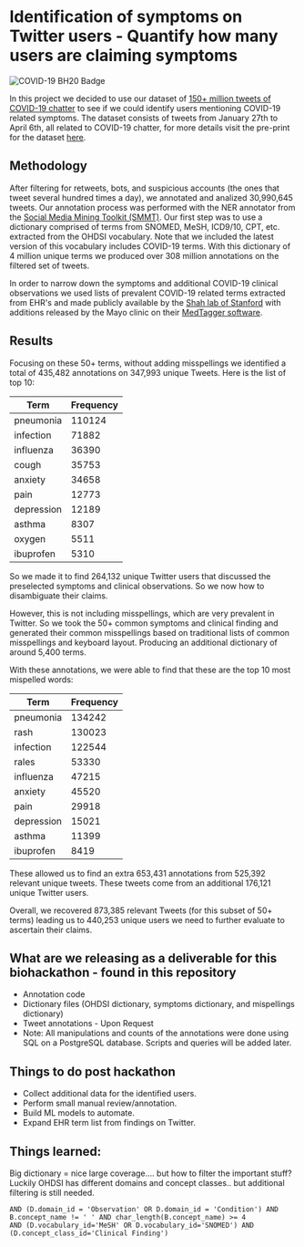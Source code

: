 # Identification of symptoms on Twitter users - Quantify how many users are claiming symptoms

![COVID-19 BH20 Badge](http://www.jmbanda.com/covid-10biohackbadge.png)

In this project we decided to use our dataset of [150+ million tweets of COVID-19 chatter](https://zenodo.org/record/3738018) to see if we could identify users mentioning COVID-19 related symptoms. The dataset consists of tweets from January 27th to April 6th, all related to COVID-19 chatter, for more details visit the pre-print for the dataset [here](https://arxiv.org/abs/2004.03688). 

## Methodology

After filtering for retweets, bots, and suspicious accounts (the ones that tweet several hundred times a day), we annotated and analized 30,990,645 tweets. Our annotation process was performed with the NER annotator from the [Social Media Mining Toolkit (SMMT)](https://arxiv.org/abs/2003.13894). Our first step was to use a dictionary comprised of terms from SNOMED, MeSH, ICD9/10, CPT, etc. extracted from the OHDSI vocabulary. Note that we included the latest version of this vocabulary includes COVID-19 terms. With this dictionary of 4 million unique terms we produced over 308 million annotations on the filtered set of tweets.

In order to narrow down the symptoms and additional COVID-19 clinical observations we used lists of prevalent COVID-19 related terms extracted from EHR's and made publicly available by the [Shah lab of Stanford](https://medium.com/@nigam/an-ehr-derived-summary-of-the-presenting-symptoms-of-patients-screened-for-sars-cov-2-910ceb1b22b9) with additions released by the Mayo clinic on their [MedTagger software](https://github.com/OHNLP/MedTagger/tree/master/src/main/resources/medtaggerieresources/covid19).

## Results

Focusing on these 50+ terms, without adding misspellings we identified a total of 435,482 annotations on 347,993 unique Tweets. Here is the list of top 10:

| Term          | Frequency |
| ------------- | --------- |
|pneumonia      |	110124    |
|infection      |	71882     |
|influenza      | 36390     |
|cough          |	35753     |
|anxiety        | 34658     |
|pain           | 12773     |
|depression     |	12189     |
|asthma         | 8307      |
|oxygen         | 5511      |
|ibuprofen      | 5310      |

So we made it to find 264,132 unique Twitter users that discussed the preselected symptoms and clinical observations. So we now how to disambiguate their claims.

However, this is not including misspellings, which are very prevalent in Twitter. So we took the 50+ common symptoms and clinical finding and generated their common misspellings
based on traditional lists of common misspellings and keyboard layout. Producing an additional dictionary of around 5,400 terms.

With these annotations, we were able to find that these are the top 10 most mispelled words:

| Term          | Frequency |
| ------------- | --------- |
| pneumonia     |	134242    |
| rash          |	130023    |
| infection     |	122544    |
| rales         |	53330     |
| influenza     |	47215     |
| anxiety       |	45520     |
| pain          |	29918     |
| depression    | 15021     |
| asthma        | 11399     |
| ibuprofen     | 8419      |

These allowed us to find an extra 653,431 annotations from 525,392 relevant unique tweets. These tweets come from an additional 176,121 unique Twitter users.

Overall, we recovered  873,385 relevant Tweets (for this subset of 50+ terms) leading us to 440,253 unique users we need to further evaluate to ascertain their claims.

## What are we releasing as a deliverable for this biohackathon - found in this repository
* Annotation code
* Dictionary files (OHDSI dictionary, symptoms dictionary, and mispellings dictionary)
* Tweet annotations - Upon Request
* Note: All manipulations and counts of the annotations were done using SQL on a PostgreSQL database. Scripts and queries will be added later.

## Things to do post hackathon
* Collect additional data for the identified users. 
* Perform small manual review/annotation.
* Build ML models to automate. 
* Expand EHR term list from findings on Twitter.

## Things learned:

Big dictionary = nice large coverage.... but how to filter the important stuff? Luckily OHDSI has different domains and concept classes.. but additional filtering is still needed.

```
AND (D.domain_id = 'Observation' OR D.domain_id = 'Condition') AND B.concept_name != ' ' AND char_length(B.concept_name) >= 4
AND (D.vocabulary_id='MeSH' OR D.vocabulary_id='SNOMED') AND (D.concept_class_id='Clinical Finding')
```

